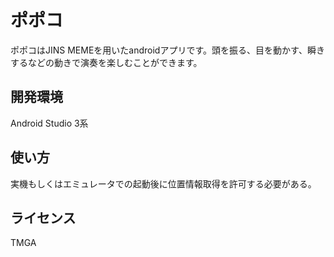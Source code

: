 # ポポコ

ポポコはJINS MEMEを用いたandroidアプリです。頭を振る、目を動かす、瞬きするなどの動きで演奏を楽しむことができます。

## 開発環境
Android Studio 3系

## 使い方
実機もしくはエミュレータでの起動後に位置情報取得を許可する必要がある。

## ライセンス

TMGA